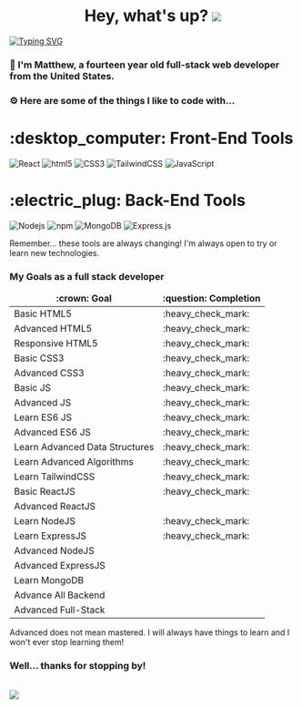 <h1 align="center"> Hey, what's up? <img src="https://emojis.slackmojis.com/emojis/images/1643516071/20940/wave.gif?1643516071"/> </h1>
<a href="https://git.io/typing-svg"><img src="https://readme-typing-svg.demolab.com?font=Inter+Tight&pause=500&color=F700D1&background=FFFFFF00&vCenter=true&width=435&lines=Welcome+to+my+page!;Bienvenidos;Bienvenu;%E3%82%88%E3%81%86%E3%81%93%E3%81%9D;%D0%B4%D0%BE%D0%B1%D1%80%D0%BE+%D0%BF%D0%BE%D0%B6%D0%B0%D0%BB%D0%BE%D0%B2%D0%B0%D1%82%D1%8C;%D7%91%D7%90%D6%B7%D7%92%D7%A8%D7%99%D7%A1%D7%9F;i+mir%C3%ABpritur;dobrodo%C5%A1li" alt="Typing SVG" /></a>
<h3>👋 I'm Matthew, a fourteen year old full-stack web developer from the United States.</h3>
<h3>⚙ Here are some of the things I like to code with...</h3>
<h1>:desktop_computer: Front-End Tools</h1>
<p>
  <img alt="React" src="https://img.shields.io/badge/-React-45b8d8?style=flat&logo=react&logoColor=white" />
  <img alt="html5" src="https://img.shields.io/badge/-HTML5-E34F26?style=flat&logo=html5&logoColor=white" />
  <img alt="CSS3" src="https://img.shields.io/badge/-CSS3-008DFF?style=flat&logo=CSS3&logoColor=white" />
  <img alt="TailwindCSS" src="https://img.shields.io/badge/-TailwindCSS-00AF8C?style=flat&logo=tailwindcss&logoColor=white" />
  <img alt="JavaScript" src="https://img.shields.io/badge/-JavaScript-yellow?style=flat&logo=JavaScript&logoColor=white" />
</p>
<h1>:electric_plug: Back-End Tools</h1>
<p>
  <img alt="Nodejs" src="https://img.shields.io/badge/-NodeJS-43853d?style=flat&logo=Node.js&logoColor=white" />
  <img alt="npm" src="https://img.shields.io/badge/-NPM-CB3837?style=flat&logo=npm&logoColor=white" />
  <img alt="MongoDB" src="https://img.shields.io/badge/-MongoDB-00B40C?style=flat&logo=MongoDB&logoColor=white" />
  <img alt="Express.js" src="https://img.shields.io/badge/-Express.js-E4E4E4?style=flat&logo=express&logoColor=black" />
</p>
Remember... these tools are always changing! I'm always open to try or learn new technologies.
<h3>My Goals as a full stack developer</h3>
<table>
  <thead align="center">
    <tr border: none;>
      <td><b>:crown: Goal</b></td>
      <td><b>:question: Completion</b></td>
    </tr>
  </thead>
  <tbody>
    <tr>
      <td>Basic HTML5</td>
      <td>:heavy_check_mark:</td>
    </tr>
    <tr>
      <td>Advanced HTML5</td>
      <td>:heavy_check_mark:</td>
    </tr>
    <tr>
      <td>Responsive HTML5</td>
      <td>:heavy_check_mark:</td>
    </tr>
    <tr>
      <td>Basic CSS3</td>
      <td>:heavy_check_mark:</td>
    </tr>
    <tr>
      <td>Advanced CSS3</td>
      <td>:heavy_check_mark:</td>
    </tr>
    <tr>
      <td>Basic JS</td>
      <td>:heavy_check_mark:</td>
    </tr>
    <tr>
      <td>Advanced JS</td>
      <td>:heavy_check_mark:</td>
    </tr>
    <tr>
      <td>Learn ES6 JS</td>
      <td>:heavy_check_mark:</td>
    </tr>
    <tr>
      <td>Advanced ES6 JS</td>
      <td>:heavy_check_mark:</td>
    </tr>
    <tr>
      <td>Learn Advanced Data Structures</td>
      <td>:heavy_check_mark:</td>
    </tr>
    <tr>
      <td>Learn Advanced Algorithms</td>
      <td>:heavy_check_mark:</td>
    </tr>
    <tr>
      <td>Learn TailwindCSS</td>
      <td>:heavy_check_mark:</td>
    </tr>
    <tr>
      <td>Basic ReactJS</td>
      <td>:heavy_check_mark:</td>
    </tr>
    <tr>
      <td>Advanced ReactJS</td>
      <td></td>
    </tr>
    <tr>
      <td>Learn NodeJS</td>
      <td>:heavy_check_mark:</td>
    </tr>
    <tr>
      <td>Learn ExpressJS</td>
      <td>:heavy_check_mark:</td>
    </tr>
    <tr>
      <td>Advanced NodeJS</td>
      <td></td>
    </tr>
    <tr>
      <td>Advanced ExpressJS</td>
      <td></td>
    </tr>
    <tr>
      <td>Learn MongoDB</td>
      <td></td>
    </tr>
    <tr>
      <td>Advance All Backend</td>
      <td></td>
    </tr>
    <tr>
      <td>Advanced Full-Stack</td>
      <td></td>
    </tr>
  </tbody>
</table>

Advanced does not mean mastered. I will always have things to learn and I won't ever stop learning them!

<h3>Well... thanks for stopping by!</h3><br/>
<img src="https://emojis.slackmojis.com/emojis/images/1624999996/46300/thanks.gif?1624999996"/>
